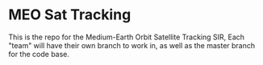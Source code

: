# MEO Sat Tracking
This is the repo for the Medium-Earth Orbit Satellite Tracking SIR, Each "team" will have their own branch to work in, as well as the master branch for the code base.
